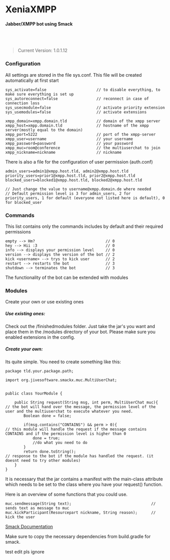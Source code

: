 # XeniaXMPP
#### Jabber/XMPP bot using Smack
<br></br>
> Current Version: 1.0.1.12 
### Configuration
All settings are stored in the file sys.conf. This file will be created automatically at first start
```
sys_activate=false                      // to disable everything, to make sure everything is set up
sys_autoreconnect=false                 // reconnect in case of connection loss
sys_usecmodule=false                    // activate priority extension
sys_usemodules=false                    // activate extensions

xmpp_domain=xmpp.domain.tld             // domain of the xmpp server
xmpp_host=xmpp.domain.tld               // hostname of the xmpp server(mostly equal to the domain)
xmpp_port=5222                          // port of the xmpp-server
xmpp_user=username                      // your username
xmpp_password=password                  // your password
xmpp_muc=room@conference                // the multiuserchat to join
xmpp_nickname=nickname                  // nickname
```
There is also a file for the configuration of user permission (auth.conf)
```
admin_users=admin1@xmpp.host.tld, admin2@xmpp.host.tld
priority_users=prior1@xmpp.host.tld, prior2@xmpp.host.tld
blocked_users=blocked1@xmpp.host.tld, blocked2@xmpp.host.tld

// Just change the value to username@xmpp.domain.de where needed
// Default permission level is 3 for admin_users, 2 for priority_users, 1 for default (everyone not listed here is default), 0 for blocked_user
```
### Commands
This list contains only the commands includes by default and their required permissions
```
empty --> Hm?                               // 0
hey --> Hii :3                              // 0
info --> displays your permission level     // 0
version --> displays the version of the bot // 2
kick <username> --> trys to kick user       // 2
restart --> restarts the bot                // 3
shutdown --> terminates the bot             // 3
```
The functionality of the bot can be extended with modules
### Modules
Create your own or use existing ones
##### Use existing ones:
Check out the /finishedmodules folder. Just take the jar's you want and place them in the /modules directory of your bot. Please make sure you enabled extensions in the config.
##### Create your own:
Its quite simple. You need to create something like this:
```
package tld.your.package.path;

import org.jivesoftware.smackx.muc.MultiUserChat;


public class YourModule {

    public String request(String msg, int perm, MultiUserChat muc){     // the bot will hand over the message, the permission level of the user and the multiuserchat to execute whatever you need.
        Boolean done = false;

        if(msg.contains("CONTAINS") && perm > 0){                       // this module will handle the request if the message contains CONTAINS and if the permission level is higher than 0 
            done = true;
            //do what you need to do
        }
        return done.toString();                                         // response to the bot if the module has handled the request. (it doesnt need to try other modules)
    }
}
```
It is necessary that the jar contains a manifest with the main-class attribute which needs to be set to the class where you have your request() function.</p>
Here is an overview of some functions that you could use.
```
muc.sendmessage(String text);                                   // sends text as message to muc
muc.kickParticipant(Resourcepart nickname, String reason);      // kick the user
```
[Smack Documentation](http://download.igniterealtime.org/smack/docs/latest/documentation/)
<p>Make sure to copy the necessary dependencies from build.gradle for smack.</p>
test edit pls ignore
